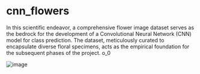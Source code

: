 # cnn_flowers

In this scientific endeavor, a comprehensive flower image dataset serves as the bedrock for the development of a Convolutional Neural Network (CNN) model for class prediction. The dataset, meticulously curated to encapsulate diverse floral specimens, acts as the empirical foundation for the subsequent phases of the project. o_0

![image](https://github.com/sxvxmx/cnn_flowers/assets/115085796/5a2c5240-ebe8-4d83-9814-f327c71cca43)
